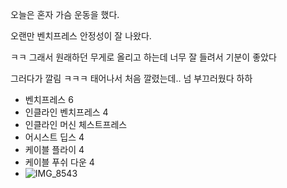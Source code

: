 오늘은 혼자 가슴 운동을 했다.

오랜만 벤치프레스 안정성이 잘 나왔다.

ㅋㅋ 그래서 원래하던 무게로 올리고 하는데 너무 잘 들려서 기분이 좋았다

그러다가 깔림 ㅋㅋㅋ 태어나서 처음 깔렸는데.. 넘 부끄러웠다 하하

- 벤치프레스 6
- 인클라인 벤치프레스 4
- 인클라인 머신 체스트프레스
- 어시스트 딥스 4
- 케이블 플라이 4
- 케이블 푸쉬 다운 4
- ![IMG_8543](https://github.com/farmJun/workout-farmJun/assets/101688752/3282bfc2-897b-417a-8f76-b4a97aea1974)
